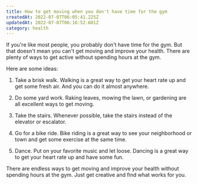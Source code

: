```yaml
---
title: How to get moving when you don't have time for the gym
createdAt: 2022-07-07T06:05:41.225Z
updatedAt: 2022-07-07T06:16:52.601Z
category: health
---
```


If you're like most people, you probably don't have time for the gym. But that doesn't mean you can't get moving and improve your health. There are plenty of ways to get active without spending hours at the gym.

Here are some ideas:

1. Take a brisk walk. Walking is a great way to get your heart rate up and get some fresh air. And you can do it almost anywhere.

2. Do some yard work. Raking leaves, mowing the lawn, or gardening are all excellent ways to get moving.

3. Take the stairs. Whenever possible, take the stairs instead of the elevator or escalator.

4. Go for a bike ride. Bike riding is a great way to see your neighborhood or town and get some exercise at the same time.

5. Dance. Put on your favorite music and let loose. Dancing is a great way to get your heart rate up and have some fun.

There are endless ways to get moving and improve your health without spending hours at the gym. Just get creative and find what works for you.
